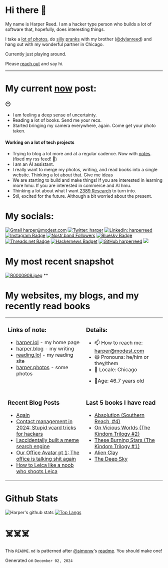 # Hi there 👋

<!-- bio starts -->

My name is Harper Reed. I am a hacker type person who builds a lot of software that, hopefully, does interesting things.

I take a [lot of photos](https://harper.photos), do [silly](http://www.zebraprank.com/) [pranks](https://www.boyhoodhome.com/) with my brother ([@dylanreed](http://twitter.com/dylanreed)) and hang out with my wonderful partner in Chicago.

Currently just playing around.

Please [reach out](mailto:harper@modest.com) and say hi.

---

# My current [now](https://harperreed.com/now) post:

<!-- now starts -->

<h3 id="heading">😶</h3>
<ul>
<li>I am feeling a deep sense of uncertainty.</li>
<li>Reading a lot of books. Send me your recs.</li>
<li>Started bringing my camera everywhere, again. Come get your photo taken.</li>
</ul>
<h4 id="working-on-a-lot-of-tech-projects">Working on a lot of tech projects</h4>
<ul>
<li>Trying to blog a lot more and at a regular cadence. Now with <a href="https://harper.blog/notes">notes</a>. (fixed my rss feed! 🎉)</li>
<li>I am an AI assistant.</li>
<li>I really want to merge my photos, writing, and read books into a single website. Thinking a lot about that. Give me ideas</li>
<li>We are starting to build and make things! If you are interested in learning more hmu. If you are interested in commerce and AI hmu.</li>
<li>Thinking a lot about what I want <a href="https://2389.ai" target="_blank">2389 Research</a> to turn into.</li>
<li>Stil, excited for the future. Although a bit worried about the present.</li>
</ul>

<!-- now ends -->

# My socials:

<!-- social starts -->
[![Gmail harper@modest.com](https://img.shields.io/badge/-harper@modest.com-c14438?style=flat&logo=Gmail&logoColor=white&link=mailto:harper@modest.com)](mailto:harper@modest.com)
[![Twitter: harper](https://img.shields.io/twitter/follow/harper?style=social)](https://twitter.com/harper)
[![Linkedin: harperreed](https://img.shields.io/badge/-harperreed-blue?style=flat&logo=Linkedin&logoColor=white&link=https://www.linkedin.com/in/harperreed/)](https://www.linkedin.com/in/harperreed/)
[![Instagram Badge](https://img.shields.io/badge/-@harperreed-purple?style=flat&logo=instagram&logoColor=white&link=https://instagram.com/harperreed/)](https://instagram.com/harperreed)
[![Nostr.band Followers](https://img.shields.io/nostr-band/followers/a2f3a098b48d2aca8fac582597be68604da34aa8ba7b7df237c442d67cdc3dad)](https://nostr.band/npub15te6px95354v4ravtqje00ngvpx6xj4ghfahmu3hc3pdvlxu8kkseeqc9m)
[![Bluesky Badge](https://img.shields.io/badge/%40harper.lol-grey?style=social&label=bluesky&labelColor=blue)](https://bsky.app/profile/harper.lol)
[![Threads.net Badge](https://img.shields.io/badge/%40harperreed-grey?style=social&label=threads&labelColor=blue)](https://www.threads.net/@harperreed)
[![Hackernews Badget](https://img.shields.io/hackernews/user-karma/harper)](https://news.ycombinator.com/user?id=harper)
[![GitHub harperreed](https://img.shields.io/github/followers/harperreed?label=follow&style=social)](https://github.com/harperreed)
[![](https://img.shields.io/github/stars/harperreed?style=social)](https://github.com/harperreed)

<!-- social ends -->

# My most recent snapshot

<!-- photos starts -->
[![R0000908.jpeg](https://harper.photos/photos/R0000908.jpeg/R0000908_hu14898952422253605590.jpeg)](https://harper.photos/photos/R0000908.jpeg/) 
 **
<!-- photos ends -->

# My websites, my blogs, and my recently read books

<table><tr><td valign="top">

### Links of note:

<!-- links starts -->
- [harper.lol](http://harper.lol) - my home page
- [harper.blog](http://harper.blog) - my writing
- [reading.lol](http://reading.lol) - my reading site
- [harper.photos](http://harper.photos) - some photos



<!-- links ends -->

</td><td valign="top">

### Details:

<!-- details starts -->
- 📫 How to reach me: [harper@modest.com](mailto:harper@modest.com)
- 😄 Pronouns: he/him or they/them
- 📍 Locale: Chicago
<!-- age starts -->
- 👨Age: 46.7 years old
<!-- age ends -->
<!-- details ends -->

</td></tr><tr><td valign="top">

### Recent Blog Posts

<!-- blog starts -->
* [Again](https://harper.blog/2024/11/06/again/)
* [Contact management in 2024: Stupid vcard tricks for hackers](https://harper.blog/2024/07/31/contact-management-in-2024-stupid-vcard-tricks-for-hackers/)
* [I accidentally built a meme search engine](https://harper.blog/2024/04/12/i-accidentally-built-a-meme-search-engine/)
* [Our Office Avatar pt 1: The office is talking shit again](https://harper.blog/2024/03/26/our-office-avatar-pt-1-the-office-is-talking-shit-again/)
* [How to Leica like a noob who shoots Leica](https://harper.blog/2024/03/18/how-to-leica-like-a-noob-who-shoots-leica/)
<!-- blog ends -->

</td><td valign="top">

### Last 5 books I have read

<!-- books starts -->
* [Absolution (Southern Reach, #4)](https://reading.lol/books/absolution-southern-reach-4/)
* [On Vicious Worlds (The Kindom Trilogy #2)](https://reading.lol/books/on-vicious-worlds-the-kindom-trilogy-2/)
* [These Burning Stars (The Kindom Trilogy #1)](https://reading.lol/books/these-burning-stars-the-kindom-trilogy-1/)
* [Alien Clay](https://reading.lol/books/alien-clay/)
* [The Deep Sky](https://reading.lol/books/the-deep-sky/)
<!-- books ends -->

</td></tr></table>

# Github Stats

<!-- github_stats starts -->
![Harper's github stats](https://github-readme-stats.vercel.app/api?username=harperreed&show_icons=&private_count=true)
[![Top Langs](https://github-readme-stats.vercel.app/api/top-langs/?username=harperreed&layout=compact)]()

<!-- github_stats ends -->

# ☠️☠️☠️

This `README.md` is patterned after [@simonw](https://twitter.com/simonw)'s [readme](https://simonwillison.net/2020/Jul/10/self-updating-profile-readme/). You should make one!

<!-- date starts -->
Generated on `December 02, 2024`
<!-- date ends -->
